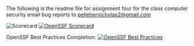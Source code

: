 The following is the readme file for assignment four for the class computer security
email bug reports to pelletiernicholas2@gmail.com

![Scorecard](https://img.shields.io/endpoint?url=https://raw.githubusercontent.com/NickPellet/AssignmentFour.gitgub.io/main/scorecard.json)
[![OpenSSF Scorecard](https://api.scorecard.dev/projects/github.com/ossf/scorecard-action/badge)](https://scorecard.dev/viewer/?uri=github.com/ossf/scorecard-action)

OpenSSF Best Practices Completion: [![OpenSSF Best Practices](https://www.bestpractices.dev/projects/10337/badge?cache=0)](https://www.bestpractices.dev/projects/10337)
